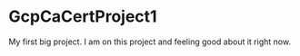 # GcpCaCertProject1
My first big project.
I am on this project and feeling good about it right now.
